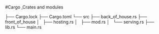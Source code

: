 #Cargo ,Crates and modules

├── Cargo.lock
├── Cargo.toml
└── src
    ├── back_of_house.rs
    ├── front_of_house
    │   ├── hosting.rs
    │   ├── mod.rs
    │   └── serving.rs
    ├── lib.rs
    └── main.rs

